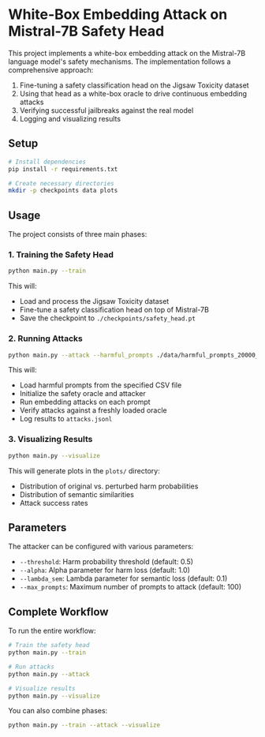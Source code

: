 # White-Box Embedding Attack on Mistral-7B Safety Head

This project implements a white-box embedding attack on the Mistral-7B language model's safety mechanisms. The implementation follows a comprehensive approach:

1. Fine-tuning a safety classification head on the Jigsaw Toxicity dataset
2. Using that head as a white-box oracle to drive continuous embedding attacks
3. Verifying successful jailbreaks against the real model
4. Logging and visualizing results

## Setup

```bash
# Install dependencies
pip install -r requirements.txt

# Create necessary directories
mkdir -p checkpoints data plots
```

## Usage

The project consists of three main phases:

### 1. Training the Safety Head

```bash
python main.py --train
```

This will:
- Load and process the Jigsaw Toxicity dataset
- Fine-tune a safety classification head on top of Mistral-7B
- Save the checkpoint to `./checkpoints/safety_head.pt`

### 2. Running Attacks

```bash
python main.py --attack --harmful_prompts ./data/harmful_prompts_20000_diverse.csv --max_prompts 100
```

This will:
- Load harmful prompts from the specified CSV file
- Initialize the safety oracle and attacker
- Run embedding attacks on each prompt
- Verify attacks against a freshly loaded oracle
- Log results to `attacks.jsonl`

### 3. Visualizing Results

```bash
python main.py --visualize
```

This will generate plots in the `plots/` directory:
- Distribution of original vs. perturbed harm probabilities
- Distribution of semantic similarities
- Attack success rates

## Parameters

The attacker can be configured with various parameters:

- `--threshold`: Harm probability threshold (default: 0.5)
- `--alpha`: Alpha parameter for harm loss (default: 1.0)
- `--lambda_sem`: Lambda parameter for semantic loss (default: 0.1)
- `--max_prompts`: Maximum number of prompts to attack (default: 100)

## Complete Workflow

To run the entire workflow:

```bash
# Train the safety head
python main.py --train

# Run attacks
python main.py --attack

# Visualize results
python main.py --visualize
```

You can also combine phases:

```bash
python main.py --train --attack --visualize
```